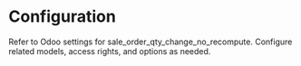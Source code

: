 # Configuration

Refer to Odoo settings for sale_order_qty_change_no_recompute. Configure related models, access rights, and options as needed.
